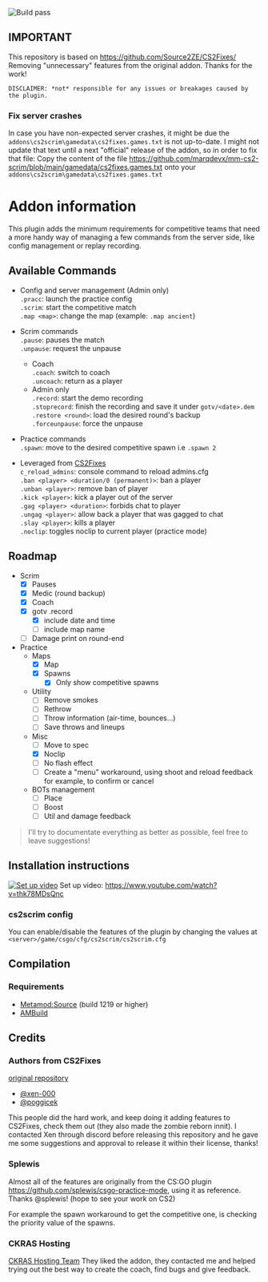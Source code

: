![Build pass](https://github.com/marqdevx/mm-cs2-scrim/actions/workflows/compile-metamod-addon.yaml/badge.svg)

## IMPORTANT
This repository is based on https://github.com/Source2ZE/CS2Fixes/
Removing "unnecessary" features from the original addon.
Thanks for the work!

```
DISCLAIMER: *not* responsible for any issues or breakages caused by the plugin. 
```

### Fix server crashes
In case you have non-expected server crashes, it might be due the `addons\cs2scrim\gamedata\cs2fixes.games.txt` is not up-to-date.
I might not update that text until a next "official" release of the addon, so in order to fix that file:
Copy the content of the file https://github.com/marqdevx/mm-cs2-scrim/blob/main/gamedata/cs2fixes.games.txt onto your `addons\cs2scrim\gamedata\cs2fixes.games.txt`

# Addon information
This plugin adds the minimum requirements for competitive teams that need a more handy way of managing a few commands from the server side, like config management or replay recording.

## Available Commands

* Config and server management (Admin only)  
  `.pracc`: launch the practice config  
  `.scrim`: start the competitive match  
  `.map <map>`: change the map (example: `.map ancient`)  

* Scrim commands  
  `.pause`: pauses the match  
  `.unpause`: request the unpause  
  * Coach  
    `.coach`: switch to coach  
    `.uncoach`: return as a player  
  * Admin only  
    `.record`: start the demo recording  
    `.stoprecord`: finish the recording and save it under `gotv/<date>.dem`  
    `.restore <round>`: load the desired round's backup  
    `.forceunpause`: force the unpause  

* Practice commands  
    `.spawn`: move to the desired competitive spawn i.e `.spawn 2`  

* Leveraged from [CS2Fixes](https://github.com/Source2ZE/CS2Fixes/)  
  `c_reload_admins`: console command to reload admins.cfg  
  `.ban <player> <duration/0 (permanent)>`: ban a player  
  `.unban <player>`: remove ban of player  
  `.kick <player>`: kick a player out of the server  
  `.gag <player> <duration>`: forbids chat to player  
  `.ungag <player>`: allow back a player that was gagged to chat  
  `.slay <player>`: kills a player  
  `.noclip`: toggles noclip to current player (practice mode)  

## Roadmap
- Scrim
  - [X] Pauses
  - [X] Medic (round backup)
  - [X] Coach
  - [X] gotv .record
    - [X] include date and time
    - [ ] include map name
  - [ ] Damage print on round-end
- Practice
  - Maps
    - [X] Map
    - [X] Spawns
      - [X] Only show competitive spawns
  - Utility
    - [ ] Remove smokes
    - [ ] Rethrow
    - [ ] Throw information (air-time, bounces...)
    - [ ] Save throws and lineups
  - Misc
    - [ ] Move to spec
    - [X] Noclip
    - [ ] No flash effect
    - [ ] Create a "menu" workaround, using shoot and reload feedback for example, to confirm or cancel
  - BOTs management
      - [ ] Place
      - [ ] Boost
      - [ ] Util and damage feedback

> I'll try to documentate everything as better as possible, feel free to leave suggestions!


## Installation instructions

[![Set up video](https://img.youtube.com/vi/thk78MDsQnc/0.jpg)]([https://www.youtube.com/watch?v=YOUTUBE_VIDEO_ID_HERE](https://www.youtube.com/watch?v=thk78MDsQnc))  
Set up video: https://www.youtube.com/watch?v=thk78MDsQnc

### cs2scrim config
You can enable/disable the features of the plugin by changing the values at `<server>/game/csgo/cfg/cs2scrim/cs2scrim.cfg`

## Compilation

### Requirements

- [Metamod:Source](https://www.sourcemm.net/downloads.php/?branch=master) (build 1219 or higher)
- [AMBuild](https://wiki.alliedmods.net/Ambuild)

## Credits

### Authors from CS2Fixes
[original repository](https://github.com/Source2ZE/CS2Fixes/)
- [@xen-000](https://github.com/xen-000)
- [@poggicek](https://github.com/poggicek)

This people did the hard work, and keep doing it adding features to CS2Fixes, check them out (they also made the zombie reborn innit).
I contacted Xen through discord before releasing this repository and he gave me some suggestions and approval to release it within their license, thanks!

### Splewis
Almost all of the features are originally from the CS:GO plugin https://github.com/splewis/csgo-practice-mode, using it as reference. Thanks @splewis! (hope to see your work on CS2)

For example the spawn workaround to get the competitive one, is checking the priority value of the spawns.

### CKRAS Hosting
[CKRAS Hosting Team](https://www.ckras.com/en) They liked the addon, they contacted me and helped trying out the best way to create the coach, find bugs and give feedback.